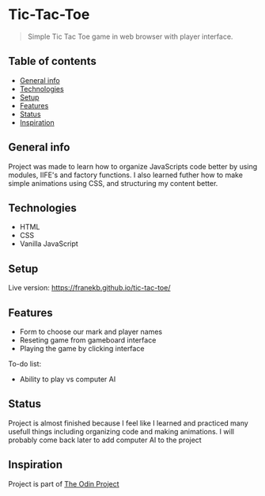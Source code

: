 # Tic-Tac-Toe
> Simple Tic Tac Toe game in web browser with player interface.

## Table of contents
* [General info](#general-info)
* [Technologies](#technologies)
* [Setup](#setup)
* [Features](#features)
* [Status](#status)
* [Inspiration](#inspiration)

## General info
Project was made to learn how to organize JavaScripts code better by using modules, IIFE's and factory functions. I also learned futher how to make simple animations using CSS, and structuring my content better.


## Technologies
* HTML
* CSS
* Vanilla JavaScript

## Setup
Live version: https://franekb.github.io/tic-tac-toe/

## Features
* Form to choose our mark and player names
* Reseting game from gameboard interface
* Playing the game by clicking interface

To-do list:
* Ability to play vs computer AI

## Status
Project is almost finished because I feel like I learned and practiced many usefull things including organizing code and making animations. I will probably come back later to add computer AI to the project

## Inspiration
Project is part of [The Odin Project](https://www.theodinproject.com/courses/javascript/lessons/tic-tac-toe-javascript)
